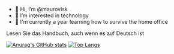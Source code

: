 
- 👋 Hi, I’m @maurovisk
- 👀 I’m interested in technology
- 🌱 I'm currently a year learning how to survive the home office

Lesen Sie das Handbuch, auch wenn es auf Deutsch ist

[![Anurag's GitHub stats](https://github-readme-stats.vercel.app/api?username=maurovisk&count_private=true&theme=dark&show_icons=true)](https://github.com/maurovisk)
[![Top Langs](https://github-readme-stats.vercel.app/api/top-langs/?username=maurovisk&layout=compact&count_private=true&theme=dark&show_icons=true)](https://github.com/maurovisk)
